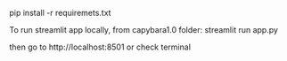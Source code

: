 pip install -r requiremets.txt


To run streamlit app locally, from capybara1.0 folder:
streamlit run app.py

then go to http://localhost:8501 or check terminal